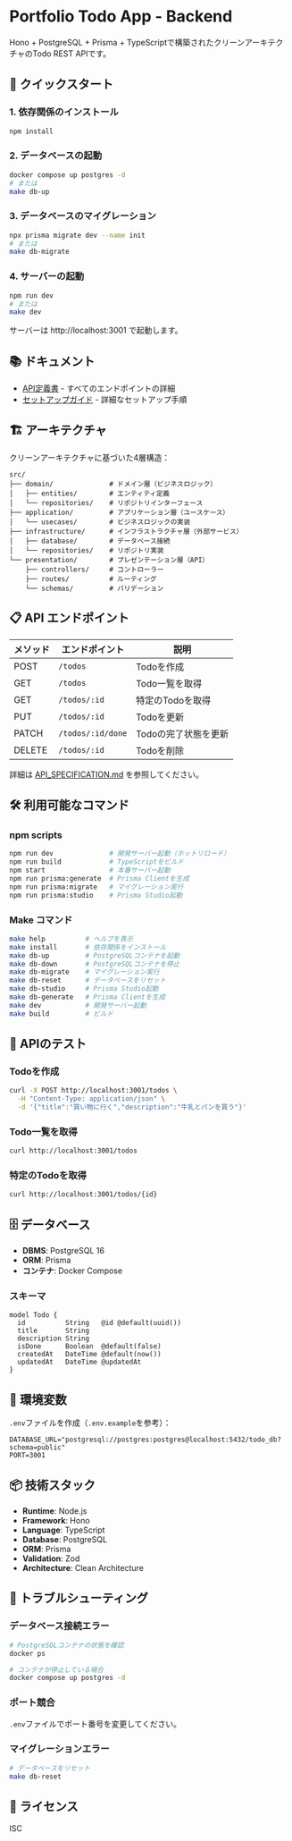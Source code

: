 # Portfolio Todo App - Backend

Hono + PostgreSQL + Prisma + TypeScriptで構築されたクリーンアーキテクチャのTodo REST APIです。

## 🚀 クイックスタート

### 1. 依存関係のインストール
```bash
npm install
```

### 2. データベースの起動
```bash
docker compose up postgres -d
# または
make db-up
```

### 3. データベースのマイグレーション
```bash
npx prisma migrate dev --name init
# または
make db-migrate
```

### 4. サーバーの起動
```bash
npm run dev
# または
make dev
```

サーバーは http://localhost:3001 で起動します。

## 📚 ドキュメント

- [API定義書](./API_SPECIFICATION.md) - すべてのエンドポイントの詳細
- [セットアップガイド](./SETUP.md) - 詳細なセットアップ手順

## 🏗️ アーキテクチャ

クリーンアーキテクチャに基づいた4層構造：

```
src/
├── domain/              # ドメイン層（ビジネスロジック）
│   ├── entities/        # エンティティ定義
│   └── repositories/    # リポジトリインターフェース
├── application/         # アプリケーション層（ユースケース）
│   └── usecases/        # ビジネスロジックの実装
├── infrastructure/      # インフラストラクチャ層（外部サービス）
│   ├── database/        # データベース接続
│   └── repositories/    # リポジトリ実装
└── presentation/        # プレゼンテーション層（API）
    ├── controllers/     # コントローラー
    ├── routes/          # ルーティング
    └── schemas/         # バリデーション
```

## 📋 API エンドポイント

| メソッド | エンドポイント | 説明 |
|---------|--------------|------|
| POST | `/todos` | Todoを作成 |
| GET | `/todos` | Todo一覧を取得 |
| GET | `/todos/:id` | 特定のTodoを取得 |
| PUT | `/todos/:id` | Todoを更新 |
| PATCH | `/todos/:id/done` | Todoの完了状態を更新 |
| DELETE | `/todos/:id` | Todoを削除 |

詳細は [API_SPECIFICATION.md](./API_SPECIFICATION.md) を参照してください。

## 🛠️ 利用可能なコマンド

### npm scripts
```bash
npm run dev              # 開発サーバー起動（ホットリロード）
npm run build            # TypeScriptをビルド
npm start                # 本番サーバー起動
npm run prisma:generate  # Prisma Clientを生成
npm run prisma:migrate   # マイグレーション実行
npm run prisma:studio    # Prisma Studio起動
```

### Make コマンド
```bash
make help          # ヘルプを表示
make install       # 依存関係をインストール
make db-up         # PostgreSQLコンテナを起動
make db-down       # PostgreSQLコンテナを停止
make db-migrate    # マイグレーション実行
make db-reset      # データベースをリセット
make db-studio     # Prisma Studio起動
make db-generate   # Prisma Clientを生成
make dev           # 開発サーバー起動
make build         # ビルド
```

## 🧪 APIのテスト

### Todoを作成
```bash
curl -X POST http://localhost:3001/todos \
  -H "Content-Type: application/json" \
  -d '{"title":"買い物に行く","description":"牛乳とパンを買う"}'
```

### Todo一覧を取得
```bash
curl http://localhost:3001/todos
```

### 特定のTodoを取得
```bash
curl http://localhost:3001/todos/{id}
```

## 🗄️ データベース

- **DBMS**: PostgreSQL 16
- **ORM**: Prisma
- **コンテナ**: Docker Compose

### スキーマ
```prisma
model Todo {
  id          String   @id @default(uuid())
  title       String
  description String
  isDone      Boolean  @default(false)
  createdAt   DateTime @default(now())
  updatedAt   DateTime @updatedAt
}
```

## 🔧 環境変数

`.env`ファイルを作成（`.env.example`を参考）：

```env
DATABASE_URL="postgresql://postgres:postgres@localhost:5432/todo_db?schema=public"
PORT=3001
```

## 📦 技術スタック

- **Runtime**: Node.js
- **Framework**: Hono
- **Language**: TypeScript
- **Database**: PostgreSQL
- **ORM**: Prisma
- **Validation**: Zod
- **Architecture**: Clean Architecture

## 🐛 トラブルシューティング

### データベース接続エラー
```bash
# PostgreSQLコンテナの状態を確認
docker ps

# コンテナが停止している場合
docker compose up postgres -d
```

### ポート競合
`.env`ファイルでポート番号を変更してください。

### マイグレーションエラー
```bash
# データベースをリセット
make db-reset
```

## 📝 ライセンス

ISC
